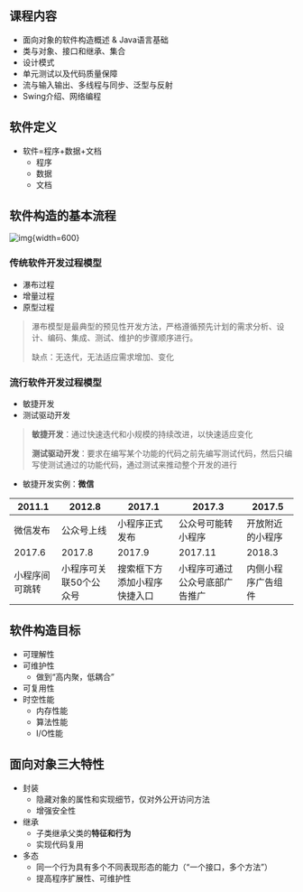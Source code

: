 ## 课程内容

- 面向对象的软件构造概述 & Java语言基础
- 类与对象、接口和继承、集合
- 设计模式
- 单元测试以及代码质量保障
- 流与输入输出、多线程与同步、泛型与反射
- Swing介绍、网络编程

## 软件定义

- 软件=程序+数据+文档
    - 程序
    - 数据
    - 文档

## 软件构造的基本流程

![img](https://github.com/DINOREXNB/DINOREXNB.github.io/blob/main/docs/images/java1-1.png?raw=true){width=600}

### 传统软件开发过程模型

- 瀑布过程
- 增量过程
- 原型过程

> 瀑布模型是最典型的预见性开发方法，严格遵循预先计划的需求分析、设计、编码、集成、测试、维护的步骤顺序进行。
> 
> 缺点：无迭代，无法适应需求增加、变化

### 流行软件开发过程模型

- 敏捷开发
- 测试驱动开发

> **敏捷开发**：通过快速迭代和小规模的持续改进，以快速适应变化
>
> **测试驱动开发**：要求在编写某个功能的代码之前先编写测试代码，然后只编写使测试通过的功能代码，通过测试来推动整个开发的进行

- 敏捷开发实例：**微信**

|2011.1|2012.8|2017.1|2017.3|2017.5|
|-|-|-|-|-|
|微信发布|公众号上线|小程序正式发布|公众号可能转小程序|开放附近的小程序|
|2017.6|2017.8|2017.9|2017.11|2018.3|
|小程序间可跳转|小程序可关联50个公众号|搜索框下方添加小程序快捷入口|小程序可通过公众号底部广告推广|内侧小程序广告组件|
 
## 软件构造目标

- 可理解性
- 可维护性
    - 做到“高内聚，低耦合”
- 可复用性
- 时空性能
    - 内存性能
    - 算法性能
    - I/O性能

## 面向对象三大特性

- 封装
    - 隐藏对象的属性和实现细节，仅对外公开访问方法
    - 增强安全性
- 继承
    - 子类继承父类的**特征和行为**
    - 实现代码复用
- 多态
    - 同一个行为具有多个不同表现形态的能力（“一个接口，多个方法”）
    - 提高程序扩展性、可维护性